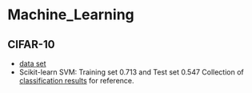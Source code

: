 # Machine_Learning
## CIFAR-10
- [data set](http://www.cs.toronto.edu/~kriz/cifar.html)
- Scikit-learn SVM: Training set 0.713 and Test set 0.547
Collection of [classification results](http://rodrigob.github.io/are_we_there_yet/build/classification_datasets_results.html) for reference.
